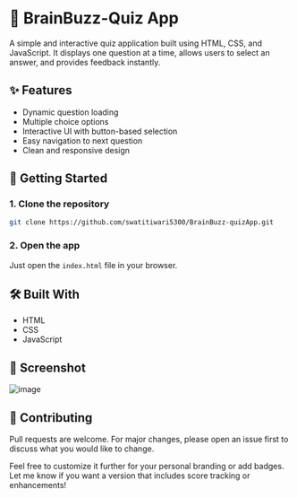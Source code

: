 # 🧠 BrainBuzz-Quiz App

A simple and interactive quiz application built using HTML, CSS, and JavaScript. It displays one question at a time, allows users to select an answer, and provides feedback instantly.

## ✨ Features

- Dynamic question loading
- Multiple choice options
- Interactive UI with button-based selection
- Easy navigation to next question
- Clean and responsive design

## 🚀 Getting Started

### 1. Clone the repository
```bash
git clone https://github.com/swatitiwari5300/BrainBuzz-quizApp.git
```

### 2. Open the app
Just open the `index.html` file in your browser.

## 🛠️ Built With

- HTML
- CSS
- JavaScript

## 📸 Screenshot

![image](https://github.com/user-attachments/assets/afba63ca-31be-40e6-86ae-c256e3d89482)


## 🤝 Contributing

Pull requests are welcome. For major changes, please open an issue first to discuss what you would like to change.

Feel free to customize it further for your personal branding or add badges. Let me know if you want a version that includes score tracking or enhancements!
